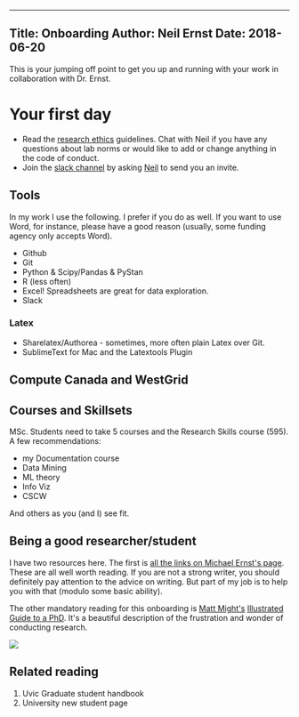 ----
Title: Onboarding
Author: Neil Ernst
Date: 2018-06-20
----

This is your jumping off point to get you up and running with your work in collaboration with Dr. Ernst.

# Your first day

* Read the [research ethics](ethics.md) guidelines. Chat with Neil if you have any questions about lab norms or would like to add or change anything in the code of conduct. 
* Join the [slack channel](https://octera.slack.com) by asking [Neil](neil@neilernst.net) to send you an invite.

## Tools
In my work I use the following. I prefer if you do as well. If you want to use Word, for instance, please have a good reason (usually, some funding agency only accepts Word).

* Github
* Git
* Python & Scipy/Pandas & PyStan
* R (less often) 
* Excel! Spreadsheets are great for data exploration.
* Slack

### Latex
* Sharelatex/Authorea - sometimes, more often plain Latex over Git.
* SublimeText for Mac and the Latextools Plugin

## Compute Canada and WestGrid

## Courses and Skillsets
MSc. Students need to take 5 courses and the Research Skills course (595). A few recommendations:
- my Documentation course
- Data Mining
- ML theory
- Info Viz
- CSCW

And others as you (and I) see fit. 

## Being a good researcher/student

I have two resources here. The first is [all the links on Michael Ernst's page](https://homes.cs.washington.edu/~mernst/advice/). These are all well worth reading. If you are not a strong writer, you should definitely pay attention to the advice on writing. But part of my job is to help you with that (modulo some basic ability). 

The other mandatory reading for this onboarding is [Matt Might's](http://matt.might.net/) [Illustrated Guide to a PhD](http://matt.might.net/articles/phd-school-in-pictures/). It's a beautiful description of the frustration and wonder of conducting research. 

![](http://matt.might.net/articles/phd-school-in-pictures/images/PhDKnowledge.012.jpg)


## Related reading
1. Uvic Graduate student handbook
2. University new student page
